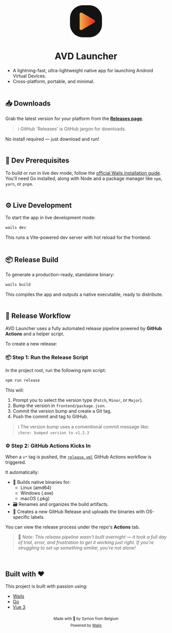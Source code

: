 <div align="center">
  <a href='' target="_blank">
    <img src="./build/appicon.png" alt="Project Icon" width="100" style="pointer-events: none;">
  </a>
  <h1>AVD Launcher</h1>
</div>

- A lightning-fast, ultra-lightweight native app for launching Android Virtual Devices.  
- Cross-platform, portable, and minimal.
<br/><br/>

## 📥 Downloads
Grab the latest version for your platform from the [**Releases page**](https://github.com/symonxdd/AVD-Launcher/releases/latest).

> ℹ️ GitHub 'Releases' is GitHub jargon for downloads.

No install required — just download and run!
<br/><br/>

## 🔧 Dev Prerequisites
To build or run in live dev mode, follow the [official Wails installation guide](https://wails.io/docs/gettingstarted/installation).  
You'll need Go installed, along with Node and a package manager like `npm`, `yarn`, or `pnpm`.
<br/><br/>

## ⚙️ Live Development
To start the app in live development mode:
```bash
wails dev
```
This runs a Vite-powered dev server with hot reload for the frontend.
<br/><br/>

## 📦 Release Build
To generate a production-ready, standalone binary:
```bash
wails build
```
This compiles the app and outputs a native executable, ready to distribute.
<br/><br/>

## 🚀 Release Workflow
AVD Launcher uses a fully automated release pipeline powered by **GitHub Actions** and a helper script.

To create a new release:

### 📦 Step 1: Run the Release Script
In the project root, run the following npm script:
```bash
npm run release
```

This will:
1. Prompt you to select the version type (`Patch`, `Minor`, or `Major`).
2. Bump the version in `frontend/package.json`.
3. Commit the version bump and create a Git tag.
4. Push the commit and tag to GitHub.

> ℹ️ The version bump uses a conventional commit message like:  
> `chore: bumped version to v1.2.3`

### ⚙️ Step 2: GitHub Actions Kicks In
When a `v*` tag is pushed, the [`release.yml`](.github/workflows/release.yml) GitHub Actions workflow is triggered.

It automatically:
- 🔧 Builds native binaries for:
  - Linux (amd64)
  - Windows (.exe)
  - macOS (.pkg)
- 🗃 Renames and organizes the build artifacts.
- 📝 Creates a new GitHub Release and uploads the binaries with OS-specific labels.

You can view the release process under the repo's **Actions** tab.

> 🧠 _Note: This release pipeline wasn't built overnight — it took a full day of trial, error, and frustration to get it working just right. If you're struggling to set up something similar, you're not alone!_

<br/>

## Built with ❤️
This project is built with passion using:
- [Wails](https://wails.io/)
- [Go](https://go.dev/)
- [Vue 3](https://vuejs.org/)

<div align="center">
  <sub>Made with 💜 by Symon from Belgium</sub>
</div>
<div align="center">
  <sub>Powered by <a href="https://wails.io/">Wails</a></sub>
</div>
